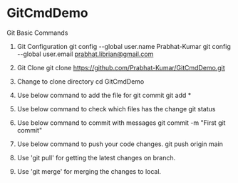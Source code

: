 # GitCmdDemo
Git Basic Commands

1. Git Configuration
git config --global user.name Prabhat-Kumar
git config --global user.email prabhat.librian@gmail.com

2. Git Clone
git clone https://github.com/Prabhat-Kumar/GitCmdDemo.git

3. Change to clone directory
cd GitCmdDemo

4. Use below command to add the file for git commit
git add *

5. Use below command to check which files has the change
git status

6. Use below command to commit with messages
git commit -m "First git commit"

7. Use below command to push your code changes.
git push origin main

8. Use 'git pull' for getting the latest changes on branch.

9. Use 'git merge' for merging the changes to local.
